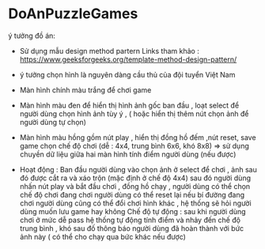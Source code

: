 # DoAnPuzzleGames


ý tưởng đồ án:
- Sử dụng mẫu design method partern Links tham khảo : https://www.geeksforgeeks.org/template-method-design-pattern/ 
- ý tưởng chọn hình là nguyên dàng cầu thủ của đội tuyển Việt Nam
- Màn hình chính màu trắng để chơi game
- Màn hình màu đen để hiển thị hình ảnh gốc ban đầu , loạt select để người dùng chọn hình ảnh tùy ý , ( hoặc hiển thị thêm nút chọn ảnh để người dùng tự chọn)
- Màn hình màu hồng gồm 
	nút play , hiển thị đồng hồ đếm ,nút reset, save game
 	chọn chế độ chơi (dễ : 4x4, trung bình 6x6, khó 8x8) => sử dụng chuyền dữ liệu giữa hai màn hình
	tính điểm người dùng (nếu được)

- Hoạt động : Ban đầu người dùng vào chọn ảnh ở select để chơi , ảnh sau đó được cắt ra và xáo trộn (mặc định ở chế độ 4x4)
  sau đó người dùng nhấn nút play và bắt đầu chơi , đồng hồ chạy , người dùng có thể chọn chế độ chơi 
 đang chơi người dùng có thể reset lại nếu bí đường 
 đang chơi người dùng cũng có thể đổi chơi hình khác , hệ thống sẽ hỏi người dùng muốn lưu game hay không
 Chế độ tự động : sau khi người dùng chơi ở mức dễ pass hệ thống tự động tính điểm và nhảy đến chế độ trung bình , khó sau đố thông báo 
 người dùng đã hoàn thành với bức ảnh này ( có thể cho chạy qua bức khác nếu được) 
